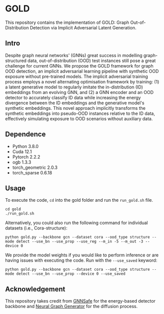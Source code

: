 # GOLD

This repository contains the implementation of GOLD: Graph Out-of-Distribution Detection via Implicit Adversarial Latent Generation.

## Intro

Despite graph neural networks' (GNNs) great success in modelling graph-structured data, out-of-distribution (OOD) test instances still pose a great challenge for current GNNs. We propose the GOLD framework for graph OOD detection, an implicit adversarial learning pipeline with synthetic OOD exposure without pre-trained models. The implicit adversarial training process employs a novel alternating optimisation framework by training: (1) a latent generative model to regularly imitate the in-distribution (ID) embeddings from an evolving GNN, and (2) a GNN encoder and an OOD detector to accurately classify ID data while increasing the energy divergence between the ID embeddings and the generative model's synthetic embeddings. This novel approach implicitly transforms the synthetic embeddings into pseudo-OOD instances relative to the ID data, effectively simulating exposure to OOD scenarios without auxiliary data.


## Dependence
- Python 3.8.0
- Cuda 12.1
- Pytorch 2.2.2
- ogb 1.3.3
- torch_geometric 2.0.3
- torch_sparse 0.6.18
  
## Usage
To execute the code, ``` cd ``` into the gold folder and run the ``` run_gold.sh ``` file.
```shell
cd gold
./run_gold.sh
```
Alternatively, you could also run the following command for individual datasets (i.e., Cora-structure):
```shell
python gold.py --backbone gcn --dataset cora --ood_type structure --mode detect --use_bn --use_prop --use_reg --m_in -5 --m_out -3 --device 0
```

We provide the model weights if you would like to perform inference or are having issues with executing the code. Run with the ``` --use_saved ``` keyword:
```shell
python gold.py --backbone gcn --dataset cora --ood_type structure --mode detect --use_bn --use_prop --device 0 --use_saved
```


## Acknowledgement

This repository takes credit from [GNNSafe](https://github.com/qitianwu/GraphOOD-GNNSafe/tree/main) for the energy-based detector backbone and [Neural Graph Generator](https://github.com/iakovosevdaimon/Neural-Graph-Generator/tree/main) for the diffusion process.

